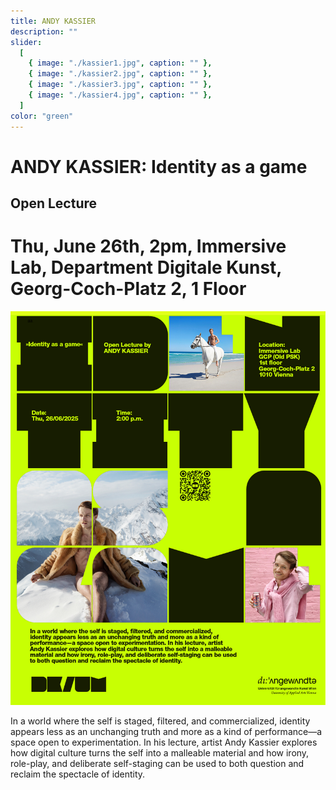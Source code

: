 ```yaml
---
title: ANDY KASSIER
description: ""
slider:
  [
    { image: "./kassier1.jpg", caption: "" },
    { image: "./kassier2.jpg", caption: "" },
    { image: "./kassier3.jpg", caption: "" },
    { image: "./kassier4.jpg", caption: "" },
  ]
color: "green"
---
```

# ANDY KASSIER: Identity as a game

## Open Lecture
# Thu, June 26th, 2pm, Immersive Lab, Department Digitale Kunst, Georg-Coch-Platz 2, 1 Floor

![](./kassier-poster.jpg)

In a world where the self is staged, filtered, and commercialized, identity appears less as an unchanging truth and more as a kind of performance—a space open to experimentation. In his lecture, artist Andy Kassier explores how digital culture turns the self into a malleable material and how irony, role-play, and deliberate self-staging can be used to both question and reclaim the spectacle of identity.

